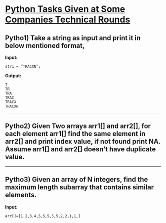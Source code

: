 # <u>Python Tasks Given at Some Companies Technical Rounds</u>

## Pytho1) Take a string as input and print it in below mentioned format,
**Input:**
 ``` 
 str1 = “TRACXN”;
 ```   
 **Output:**
 ```
T
TR
TRA 
TRAC
TRACX
TRACXN
 ```  
***
## Pytho2) Given Two arrays arr1[] and arr2[], for each element arr1[] find the same element in arr2[] and print index value, if not found print NA. Assume arr1[] and arr2[] doesn’t have duplicate value.

***
## Pytho3) Given an array of N integers, find the maximum length subarray that contains similar elements.
**Input:**
```
arr[]=[1,2,3,4,5,5,5,5,5,2,2,1,1,] 
```
